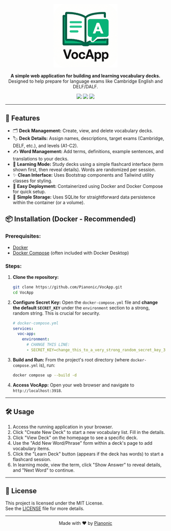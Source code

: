 <p align="center">
  <img src="assets/logo.png" width="200" alt="VocApp Logo">
</p>
<p align="center">
  <strong>A simple web application for building and learning vocabulary decks.</strong> 
  Designed to help prepare for language exams like Cambridge English and DELF/DALF.
</p>
<p align="center">
  <a><img src="https://hits.seeyoufarm.com/api/count/incr/badge.svg?url=https%3A%2F%2Fgithub.com%2FPianonic%2FVocApp&count_bg=%2334D399&title_bg=%23555555&icon=bookstack.svg&icon_color=%23E7E7E7&title=Visits&edge_flat=false"/></a>
  <a href="https://github.com/Pianonic/VocApp?tab=readme-ov-file#-installation-docker-recommended"><img src="https://img.shields.io/badge/Selfhost-Instructions-34D399.svg"/></a>
  <a href="https://github.com/Pianonic/VocApp/blob/main/devenv.md"><img src="https://img.shields.io/badge/Development-Setup-34D399.svg"/></a>
</p>

---

## 🚀 Features
- 🗂️ **Deck Management:** Create, view, and delete vocabulary decks.
- 🏷️ **Deck Details:** Assign names, descriptions, target exams (Cambridge, DELF, etc.), and levels (A1-C2).
- ✍️ **Word Management:** Add terms, definitions, example sentences, and translations to your decks.
- 🧠 **Learning Mode:** Study decks using a simple flashcard interface (term shown first, then reveal details). Words are randomized per session.
- ✨ **Clean Interface:** Uses Bootstrap components and Tailwind utility classes for styling.
- 🐳 **Easy Deployment:** Containerized using Docker and Docker Compose for quick setup.
- 💾 **Simple Storage:** Uses SQLite for straightforward data persistence within the container (or a volume).

<!-- ## 📸 Screenshots
<p align="center">
  <strong>Deck List View:</strong><br>
  <img src="assets/deck-list.png" width="700" alt="VocApp Deck List">
</p>
<p align="center">
  <strong>Deck Detail & Add Word View:</strong><br>
  <img src="assets/deck-detail.png" width="700" alt="VocApp Deck Detail">
</p>
<p align="center">
  <strong>Learning Mode:</strong><br>
  <img src="assets/learning-mode.png" width="700" alt="VocApp Learning Mode">
</p> -->

## 📦 Installation (Docker - Recommended)

### Prerequisites:
- [Docker](https://docs.docker.com/get-docker/)
- [Docker Compose](https://docs.docker.com/compose/install/) (often included with Docker Desktop)

### Steps:
1. **Clone the repository:**
   ```bash
   git clone https://github.com/Pianonic/VocApp.git
   cd VocApp
   ```

2. **Configure Secret Key:**
   Open the `docker-compose.yml` file and **change the default `SECRET_KEY`** under the `environment` section to a strong, random string. This is crucial for security.
   ```yaml
   # docker-compose.yml
   services:
     voc-app:
       environment:
         # CHANGE THIS LINE:
         - SECRET_KEY=change_this_to_a_very_strong_random_secret_key_3498tgu934gh
   ```

3. **Build and Run:**
   From the project's root directory (where `docker-compose.yml` is), run:
   ```bash
   docker compose up --build -d
   ```

4. **Access VocApp:**
   Open your web browser and navigate to `http://localhost:3918`.

---

## 🛠️ Usage
1. Access the running application in your browser.
2. Click "Create New Deck" to start a new vocabulary list. Fill in the details.
3. Click "View Deck" on the homepage to see a specific deck.
4. Use the "Add New Word/Phrase" form within a deck's page to add vocabulary items.
5. Click the "Learn Deck" button (appears if the deck has words) to start a flashcard session.
6. In learning mode, view the term, click "Show Answer" to reveal details, and "Next Word" to continue.

---

## 📜 License
This project is licensed under the MIT License.  
See the [LICENSE](LICENSE) file for more details.

---
<p align="center">Made with ❤️ by <a href="https://github.com/Pianonic">Pianonic</a></p>
